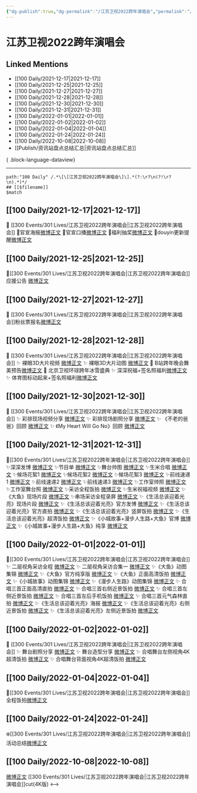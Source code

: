 ```yaml
---
{"dg-publish":true,"dg-permalink":"/江苏卫视2022跨年演唱会","permalink":"/江苏卫视2022跨年演唱会/","title":"江苏卫视2022跨年演唱会","tags":[null],"created":"2022-11-13T02:42:11.000+08:00","updated":"2023-08-24T18:51:14.610+08:00"}
---
```


# 江苏卫视2022跨年演唱会

## Linked Mentions
- [[100 Daily/2021-12-17\|2021-12-17]]
- [[100 Daily/2021-12-25\|2021-12-25]]
- [[100 Daily/2021-12-27\|2021-12-27]]
- [[100 Daily/2021-12-28\|2021-12-28]]
- [[100 Daily/2021-12-30\|2021-12-30]]
- [[100 Daily/2021-12-31\|2021-12-31]]
- [[100 Daily/2022-01-01\|2022-01-01]]
- [[100 Daily/2022-01-02\|2022-01-02]]
- [[100 Daily/2022-01-04\|2022-01-04]]
- [[100 Daily/2022-01-24\|2022-01-24]]
- [[100 Daily/2022-10-08\|2022-10-08]]
- [[Publish/资讯站盘点总结汇总\|资讯站盘点总结汇总]]

{ .block-language-dataview}

---

```expander
path:"100 Daily" /.*\[\[江苏卫视2022跨年演唱会\]\].*(?:\r?\n(?!\r?\n).*)*/
## [[$filename]]
$match
```
## [[100 Daily/2021-12-17\|2021-12-17]]
🌟 [[300 Events/301 Lives/江苏卫视2022跨年演唱会\|江苏卫视2022跨年演唱会]]
💫官宣海报[微博正文](https://m.weibo.cn/6466290670/4715347687506395)
💫官宣口播[微博正文](https://m.weibo.cn/6466290670/4715389152398065)
💫福利抽奖[微博正文](https://m.weibo.cn/6466290670/4715407129185195)
💫douyin更新提醒[微博正文](https://m.weibo.cn/6466290670/4715376669100104)
## [[100 Daily/2021-12-25\|2021-12-25]]
🌟[[300 Events/301 Lives/江苏卫视2022跨年演唱会\|江苏卫视2022跨年演唱会]]应援公告 [微博正文](https://m.weibo.cn/6466290670/4718355423167836)
## [[100 Daily/2021-12-27\|2021-12-27]]
💫 [[300 Events/301 Lives/江苏卫视2022跨年演唱会\|江苏卫视2022跨年演唱会]]粉丝票报名[微博正文](https://m.weibo.cn/6466290670/4719120736061099)
## [[100 Daily/2021-12-28\|2021-12-28]]
💫 [[300 Events/301 Lives/江苏卫视2022跨年演唱会\|江苏卫视2022跨年演唱会]]
✨ 裸眼3D大片视频 [微博正文](https://m.weibo.cn/6466290670/4719327679351457)
✨ 裸眼3D大片动图 [微博正文](https://m.weibo.cn/6466290670/4719398089130310)
💫 B站跨年晚会舞美预告[微博正文](https://m.weibo.cn/6466290670/4719393889847585)
💫 北京卫视环球跨年冰雪盛典
✨ 深深祝福+签名照福利[微博正文](https://m.weibo.cn/6466290670/4719457400261093)
✨ 体育图标动起来+签名照福利[微博正文](https://m.weibo.cn/6466290670/4719472847881108)
## [[100 Daily/2021-12-30\|2021-12-30]]
💫 [[300 Events/301 Lives/江苏卫视2022跨年演唱会\|江苏卫视2022跨年演唱会]]
✨ 彩排现场视频分享 [微博正文](https://m.weibo.cn/6466290670/4720130128874052)
✨ 彩排现场剧照分享 [微博正文](https://m.weibo.cn/6466290670/4720129647050978)
✨ 《不老的爸爸》回顾 [微博正文](https://m.weibo.cn/6466290670/4720191541873215)
✨ 《My Heart Will Go No》回顾 [微博正文](https://m.weibo.cn/6466290670/4720192733318904)
## [[100 Daily/2021-12-31\|2021-12-31]]
💫[[300 Events/301 Lives/江苏卫视2022跨年演唱会\|江苏卫视2022跨年演唱会]]
✨深深发博 [微博正文](https://m.weibo.cn/6466290670/4720598746400462)
✨节目单 [微博正文](https://m.weibo.cn/6466290670/4720412971504966)
✨舞台帅图 [微博正文](https://m.weibo.cn/6466290670/4720599421158738)
✨生米合唱 [微博正文](https://m.weibo.cn/6466290670/4720600402887098)
✨候场花絮1 [微博正文](https://m.weibo.cn/6466290670/4720584804274909)
✨候场花絮2 [微博正文](https://m.weibo.cn/6466290670/4720601874830996)
✨候场花絮3 [微博正文](https://m.weibo.cn/6466290670/4720603015680704)
✨前线速递1 [微博正文](https://m.weibo.cn/6466290670/4720520543077516)
✨前线速递2 [微博正文](https://m.weibo.cn/6466290670/4720558245938682)
✨前线速递3 [微博正文](https://m.weibo.cn/6466290670/4720558861980337)
✨工作室帅照 [微博正文](https://m.weibo.cn/6466290670/4720573018803243)
✨工作室舞台照 [微博正文](https://m.weibo.cn/6466290670/4720613250564445)
✨采访全程饭拍 [微博正文](https://m.weibo.cn/6466290670/4720602411436038)
✨生米祝福视频 [微博正文](https://m.weibo.cn/6466290670/4720599921067455)
✨《大鱼》现场片段 [微博正文](https://m.weibo.cn/6466290670/4720594736385319)
✨串场采访全程录屏 [微博正文](https://m.weibo.cn/6466290670/4720616638258173)
✨《生活总该迎着光亮》现场片段 [微博正文](https://m.weibo.cn/6466290670/4720594971267180)
✨《生活总该迎着光亮》官方发博 [微博正文](https://m.weibo.cn/6466290670/4720565007418392)
✨《生活总该迎着光亮》官方直拍 [微博正文](https://m.weibo.cn/6466290670/4720567523745620)
✨《生活总该迎着光亮》竖屏饭拍 [微博正文](https://m.weibo.cn/6466290670/4720603443495604)
✨《生活总该迎着光亮》超清饭拍 [微博正文](https://m.weibo.cn/6466290670/4720620808703181)
✨《小城故事+漫步人生路+大鱼》官博 [微博正文](https://m.weibo.cn/6466290670/4720582241556140)
✨《小城故事+漫步人生路+大鱼》纯享 [微博正文](https://m.weibo.cn/6466290670/4720614483691675)
## [[100 Daily/2022-01-01\|2022-01-01]]
🌟[[300 Events/301 Lives/江苏卫视2022跨年演唱会\|江苏卫视2022跨年演唱会]]
✨ 二层视角采访全程 [微博正文](https://m.weibo.cn/6466290670/4720772146529928)
✨ 二层视角采访合集一 [微博正文](https://m.weibo.cn/6466290670/4720774101862765)
✨《大鱼》动图集锦 [微博正文](https://m.weibo.cn/6466290670/4720774085346215)
✨《大鱼》官方纯享版 [微博正文](https://m.weibo.cn/6466290670/4720772126085600)
✨《大鱼》正面高清饭拍 [微博正文](https://m.weibo.cn/6466290670/4720771610706155)
✨《小城故事》动图集锦 [微博正文](https://m.weibo.cn/6466290670/4720775247169789)
✨《漫步人生路》动图集锦 [微博正文](https://m.weibo.cn/6466290670/4720774780553767)
✨ 合唱三首正面高清直拍 [微博正文](https://m.weibo.cn/6466290670/4720953063641551)
✨ 合唱三首右侧近景饭拍 [微博正文](https://m.weibo.cn/6466290670/4720771143828304)
✨ 合唱三首左侧近景饭拍 [微博正文](https://m.weibo.cn/6466290670/4720773752947142)
✨ 合唱三首左后手机饭拍 [微博正文](https://m.weibo.cn/6466290670/4720775875266246)
✨ 合唱三首元气森林直拍 [微博正文](https://m.weibo.cn/6466290670/4720780624003426)
✨《生活总该迎着光亮》海报 [微博正文](https://m.weibo.cn/6466290670/4720771480160546)
✨《生活总该迎着光亮》右侧近景饭拍 [微博正文](https://m.weibo.cn/6466290670/4720772567008945)
✨《生活总该迎着光亮》左侧近景饭拍 [微博正文](https://m.weibo.cn/6466290670/4720772843571164)
## [[100 Daily/2022-01-02\|2022-01-02]]
💫 [[300 Events/301 Lives/江苏卫视2022跨年演唱会\|江苏卫视2022跨年演唱会]]
✨ 舞台剧照分享 [微博正文](https://m.weibo.cn/6466290670/4721199723317395)
✨ 舞台造型分享 [微博正文](https://m.weibo.cn/6466290670/4721338125910364)
✨ 合唱舞台左侧视角4K超清饭拍 [微博正文](https://m.weibo.cn/6466290670/4721129648556708)
✨ 合唱舞台背面视角4K超清饭拍 [微博正文](https://m.weibo.cn/6466290670/4721188729258443)
## [[100 Daily/2022-01-04\|2022-01-04]]
🌟[[300 Events/301 Lives/江苏卫视2022跨年演唱会\|江苏卫视2022跨年演唱会]]全程饭拍[微博正文](https://m.weibo.cn/6466290670/4721844878574640)
## [[100 Daily/2022-01-24\|2022-01-24]]
❄️[[300 Events/301 Lives/江苏卫视2022跨年演唱会\|江苏卫视2022跨年演唱会]]活动总结[微博正文](https://m.weibo.cn/6466290670/4729170611145335)
## [[100 Daily/2022-10-08\|2022-10-08]]
[微博正文](https://m.weibo.cn/6466290670/4822425680479227) [[300 Events/301 Lives/江苏卫视2022跨年演唱会\|江苏卫视2022跨年演唱会]]cut(4K版)
<-->
